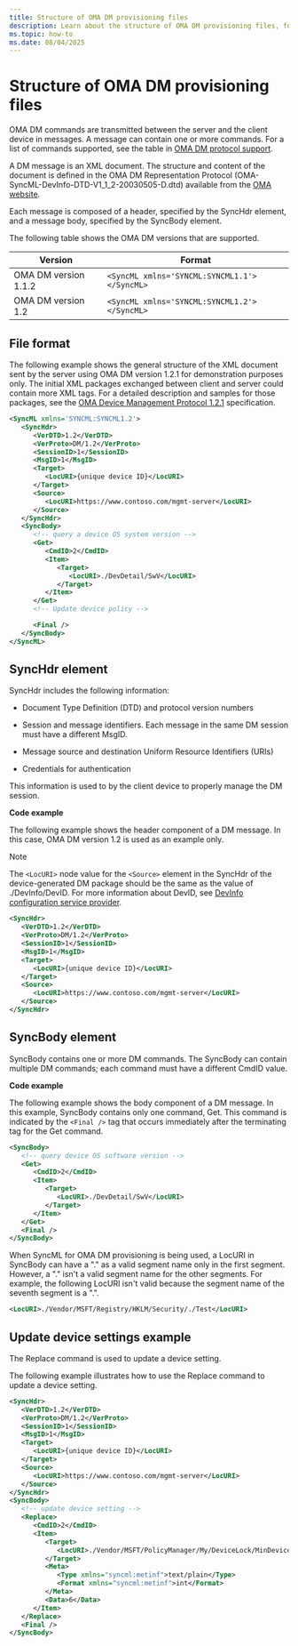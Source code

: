 ```yaml
---
title: Structure of OMA DM provisioning files
description: Learn about the structure of OMA DM provisioning files, for example how each message is composed of a header, specified by the SyncHdr element, and a message body.
ms.topic: how-to
ms.date: 08/04/2025
---
```


# Structure of OMA DM provisioning files

OMA DM commands are transmitted between the server and the client device in messages. A message can contain one or more commands. For a list of commands supported, see the table in [OMA DM protocol support](oma-dm-protocol-support.md).

A DM message is an XML document. The structure and content of the document is defined in the OMA DM Representation Protocol (OMA-SyncML-DevInfo-DTD-V1\_1\_2-20030505-D.dtd) available from the [OMA website](https://go.microsoft.com/fwlink/p/?LinkId=526900).

Each message is composed of a header, specified by the SyncHdr element, and a message body, specified by the SyncBody element.

The following table shows the OMA DM versions that are supported.

| Version              | Format                                       |
|----------------------|----------------------------------------------|
| OMA DM version 1.1.2 | `<SyncML xmlns='SYNCML:SYNCML1.1'></SyncML>` |
| OMA DM version 1.2   | `<SyncML xmlns='SYNCML:SYNCML1.2'></SyncML>` |

## File format

The following example shows the general structure of the XML document sent by the server using OMA DM version 1.2.1 for demonstration purposes only. The initial XML packages exchanged between client and server could contain more XML tags. For a detailed description and samples for those packages, see the [OMA Device Management Protocol 1.2.1](https://www.openmobilealliance.org/release/DM/V1_2_1-20080617-A/OMA-TS-DM_Protocol-V1_2_1-20080617-A.pdf) specification.

```xml
<SyncML xmlns='SYNCML:SYNCML1.2'>
   <SyncHdr>
      <VerDTD>1.2</VerDTD>
      <VerProto>DM/1.2</VerProto>
      <SessionID>1</SessionID>
      <MsgID>1</MsgID>
      <Target>
         <LocURI>{unique device ID}</LocURI>
      </Target>
      <Source>
         <LocURI>https://www.contoso.com/mgmt-server</LocURI>
      </Source>
   </SyncHdr>
   <SyncBody>
      <!-- query a device OS system version -->
      <Get>
         <CmdID>2</CmdID>
         <Item>
            <Target>
               <LocURI>./DevDetail/SwV</LocURI>
            </Target>
         </Item>
      </Get>
      <!-- Update device policy -->

      <Final />
   </SyncBody>
</SyncML>
```

## SyncHdr element

SyncHdr includes the following information:

- Document Type Definition (DTD) and protocol version numbers

- Session and message identifiers. Each message in the same DM session must have a different MsgID.

- Message source and destination Uniform Resource Identifiers (URIs)

- Credentials for authentication

This information is used to by the client device to properly manage the DM session.

**Code example**

The following example shows the header component of a DM message. In this case, OMA DM version 1.2 is used as an example only.

> [!NOTE]
> The `<LocURI>` node value for the `<Source>` element in the SyncHdr of the device-generated DM package should be the same as the value of ./DevInfo/DevID. For more information about DevID, see [DevInfo configuration service provider](mdm/devinfo-csp.md).

```xml
<SyncHdr>
   <VerDTD>1.2</VerDTD>
   <VerProto>DM/1.2</VerProto>
   <SessionID>1</SessionID>
   <MsgID>1</MsgID>
   <Target>
      <LocURI>{unique device ID}</LocURI>
   </Target>
   <Source>
      <LocURI>https://www.contoso.com/mgmt-server</LocURI>
   </Source>
</SyncHdr>
```

## SyncBody element

SyncBody contains one or more DM commands. The SyncBody can contain multiple DM commands; each command must have a different CmdID value.

**Code example**

The following example shows the body component of a DM message. In this example, SyncBody contains only one command, Get. This command is indicated by the `<Final />` tag that occurs immediately after the terminating tag for the Get command.

```xml
<SyncBody>
   <!-- query device OS software version -->
   <Get>
      <CmdID>2</CmdID>
      <Item>
         <Target>
            <LocURI>./DevDetail/SwV</LocURI>
         </Target>
      </Item>
   </Get>
   <Final />
</SyncBody>
```

When SyncML for OMA DM provisioning is being used, a LocURI in SyncBody can have a "." as a valid segment name only in the first segment. However, a "." isn't a valid segment name for the other segments. For example, the following LocURI isn't valid because the segment name of the seventh segment is a ".".

```xml
<LocURI>./Vendor/MSFT/Registry/HKLM/Security/./Test</LocURI>
```

## Update device settings example

The Replace command is used to update a device setting.

The following example illustrates how to use the Replace command to update a device setting.

```xml
<SyncHdr>
   <VerDTD>1.2</VerDTD>
   <VerProto>DM/1.2</VerProto>
   <SessionID>1</SessionID>
   <MsgID>1</MsgID>
   <Target>
      <LocURI>{unique device ID}</LocURI>
   </Target>
   <Source>
      <LocURI>https://www.contoso.com/mgmt-server</LocURI>
   </Source>
</SyncHdr>
<SyncBody>
   <!-- update device setting -->
   <Replace>
      <CmdID>2</CmdID>
      <Item>
         <Target>
            <LocURI>./Vendor/MSFT/PolicyManager/My/DeviceLock/MinDevicePasswordLength</LocURI>
         </Target>
         <Meta>
            <Type xmlns="syncml:metinf">text/plain</Type>
            <Format xmlns="syncml:metinf">int</Format>
         </Meta>
         <Data>6</Data>
      </Item>
   </Replace>
   <Final />
</SyncBody>
```
